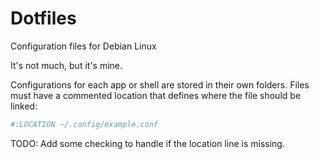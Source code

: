 # Dotfiles
Configuration files for Debian Linux

It's not much, but it's mine.

Configurations for each app or shell are stored in their own folders.  Files must have a commented location that defines where the file should be linked:
```bash
#:LOCATION ~/.config/example.conf
```

TODO: Add some checking to handle if the location line is missing.